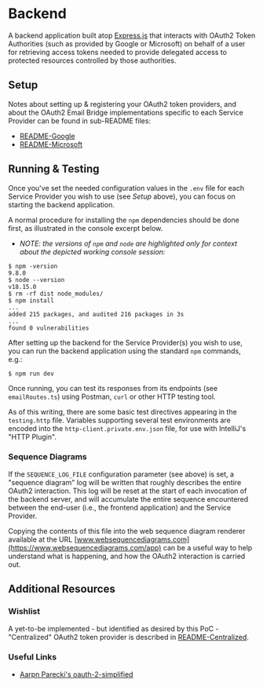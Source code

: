 # Backend

A backend application built atop [Express.js](https://expressjs.com/) that
interacts with OAuth2 Token Authorities (such as provided by Google or
Microsoft) on behalf of a user for retrieving access tokens needed to provide
delegated access to protected resources controlled by those authorities.

## Setup

Notes about setting up & registering your OAuth2 token providers, and
about the OAuth2 Email Bridge implementations specific to each Service Provider
can be found in sub-README files:

- [README-Google](./README-Google.md)
- [README-Microsoft](./README-Microsoft.md)


## Running & Testing

Once you've set the needed configuration values in the `.env` file for each
Service Provider you wish to use (see _Setup_ above), you can focus on starting
the backend application.

A normal procedure for installing the `npm` dependencies should be done first,
as illustrated in the console excerpt below.

- _NOTE: the versions of `npm` and `node` are highlighted only for context
  about the depicted working console session:_

```shell
$ npm -version
9.8.0
$ node --version
v18.15.0
$ rm -rf dist node_modules/
$ npm install
...
added 215 packages, and audited 216 packages in 3s
...
found 0 vulnerabilities
```

After setting up the backend for the Service Provider(s) you wish to use,
you can run the backend application using the standard `npm` commands, e.g.:

```shell
$ npm run dev
```

Once running, you can test its responses from its endpoints (see `emailRoutes.ts`) using
Postman, `curl` or other HTTP testing tool.

As of this writing, there are some basic test directives appearing in the `testing.http` file.
Variables supporting several test environments are encoded into the `http-client.private.env.json`
file, for use with IntelliJ's "HTTP Plugin".

### Sequence Diagrams

If the `SEQUENCE_LOG_FILE` configuration parameter (see above) is set, a "sequence diagram"
log will be written that roughly describes the entire OAuth2 interaction.  This log will be
reset at the start of each invocation of the backend server, and will accumulate the entire
sequence encountered between the end-user (i.e., the frontend application) and the Service
Provider.

Copying the contents of this file into the web sequence diagram renderer available at the
URL [www.websequencediagrams.com](https://www.websequencediagrams.com/app) can be a useful
way to help understand what is happening, and how the OAuth2 interaction is carried out.

## Additional Resources

### Wishlist

A yet-to-be implemented - but identified as desired by this PoC - "Centralized" OAuth2
token provider is described in [README-Centralized](./README-Centralized.md).

### Useful Links
- [Aarpn Parecki's oauth-2-simplified](https://aaronparecki.com/oauth-2-simplified)
